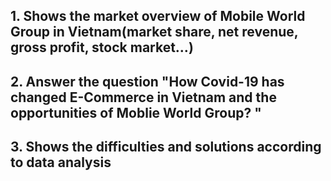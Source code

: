 ## 1. Shows the market overview of Mobile World Group in Vietnam(market share, net revenue, gross profit, stock market…)
## 2. Answer the question "How Covid-19 has changed E-Commerce in Vietnam and the opportunities of Moblie World Group? "
## 3. Shows the difficulties and solutions according to data analysis 
